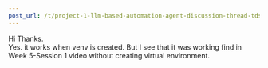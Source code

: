 ```yaml
---
post_url: /t/project-1-llm-based-automation-agent-discussion-thread-tds-jan-2025/164277/378
---
```

Hi Thanks.  
Yes. it works when venv is created. But I see that it was working find in Week 5-Session 1 video without creating virtual environment.